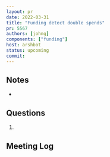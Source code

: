```yaml
---
layout: pr
date: 2022-03-31
title: "Funding detect double spends"
pr: 5567
authors: [johng]
components: ["funding"]
host: arshbot
status: upcoming
commit:
---
```


## Notes

* 

## Questions

1. 

## Meeting Log
